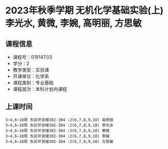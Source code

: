 # 2023年秋季学期 无机化学基础实验(上) 李光水, 黄微, 李婉, 高明丽, 方思敏






## 课程信息

- 课程号：019147.03
- 学分：2
- 教学类型：实验课
- 开课单位：化学系
- 课程类别：专业基础
- 课程层次：本科计划内课程

## 上课时间

```
3~4,6~18周 东区环资楼302-304 :2(6,7,8,9,10) 高明丽
3~4,6~18周 东区环资楼302-304 :2(6,7,8,9,10) 李光水
3~4,6~18周 东区环资楼302-304 :2(6,7,8,9,10) 黄微
3~4,6~18周 东区环资楼302-304 :2(6,7,8,9,10) 李婉
3~4,6~18周 东区环资楼302-304 :2(6,7,8,9,10) 方思敏
```

